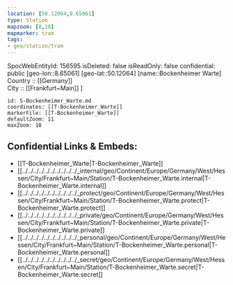 ```yaml
---
location: [50.12064,8.65061] 
type: Station 
mapzoom: [8,18] 
mapmarker: tram 
tags:
- geo/station/tram
---
```

SpocWebEntityId: 156595
isDeleted: false
isReadOnly: false
confidential: public
[geo-lon::8.65061] 
[geo-lat::50.12064] 
[name::Bockenheimer Warte] 
Country :: [[Germany]]  
City :: [[Frankfurt~Main]] ] 


```leaflet
id: S-Bockenheimer_Warte.md
coordinates: [[T-Bockenheimer_Warte]] 
markerFile: [[T-Bockenheimer_Warte]] 
defaultZoom: 11 
maxZoom: 18
```


## Confidential Links & Embeds: 
- [[T-Bockenheimer_Warte|T-Bockenheimer_Warte]] 
- [[../../../../../../../../../../_internal/geo/Continent/Europe/Germany/West/Hessen/City/Frankfurt~Main/Station/T-Bockenheimer_Warte.internal|T-Bockenheimer_Warte.internal]] 
- [[../../../../../../../../../../_protect/geo/Continent/Europe/Germany/West/Hessen/City/Frankfurt~Main/Station/T-Bockenheimer_Warte.protect|T-Bockenheimer_Warte.protect]] 
- [[../../../../../../../../../../_private/geo/Continent/Europe/Germany/West/Hessen/City/Frankfurt~Main/Station/T-Bockenheimer_Warte.private|T-Bockenheimer_Warte.private]] 
- [[../../../../../../../../../../_personal/geo/Continent/Europe/Germany/West/Hessen/City/Frankfurt~Main/Station/T-Bockenheimer_Warte.personal|T-Bockenheimer_Warte.personal]] 
- [[../../../../../../../../../../_secret/geo/Continent/Europe/Germany/West/Hessen/City/Frankfurt~Main/Station/T-Bockenheimer_Warte.secret|T-Bockenheimer_Warte.secret]] 
